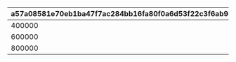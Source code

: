 |a57a08581e70eb1ba47f7ac284bb16fa80f0a6d53f22c3f6ab9d6b1ebaa3c7c5|b2a7eb207096e2c8187055a5c1fcb2cd55d49fdae1ed01ec166a65f419c5736a|2dd39e7d33b48464ef4914429c269cb9428ec31f48173bd3987a39319bafb442|2d4c4506116c6957ae5a73513e70d6a951420d25053e6fc572693133c906be58|52648dfb9eea80f92a2b149d26a3a8d913a7a9b8ebdd787e46327f02fbac18f7|81650b0c8c68bef66baaf7f0e0227c5e6d996778b33b2816acd5bd8beb337398|fc76da5ec82863352fa489b9fab519bf65a30130d55dad5b2186b113fee455db|51e8ecb420a8ea6fed8bf0a18a04d37e782e4e905e214064d306f3f12538c7aa|d2d8f4965cf1c2177f2d1cb84550a016a33a689cb46b05d97ffa6d1e47ca2132|4fdd1616aff75337a5b52d5d26127a10af877c0f0c3467b775ff23894ff86ea4|7b2ca0b278bd3be5b1815bd0d3a78d78e528b56ba9c105ccf5ed98289151173f|
| --- | --- | --- | --- | --- | --- | --- | --- | --- | --- | --- |
|400000|300|400000|1200|50|3000|200|200|1000000|300|1|
|600000|400|400000|1800|100|4000|300|300|2000000|400|2|
|800000|600|400000|2400|150|5000|400|400|3000000|600|3|